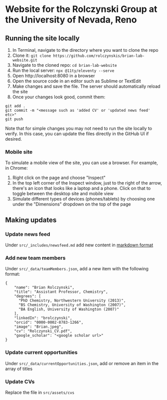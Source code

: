 # Website for the Rolczynski Group at the University of Nevada, Reno

## Running the site locally
1. In Terminal, navigate to the directory where you want to clone the repo
1. Clone it: `git clone https://github.com/rolczynskis/brian-lab-website.git`
1. Navigate to the cloned repo: `cd brian-lab-website`
1. Run the local server: `npx @11ty/eleventy --serve`
1. Open http://localhost:8080 in a browser
1. Open the source code in an editor such as Sublime or TextEdit
1. Make changes and save the file. The server should automatically reload the site
1. Once your changes look good, commit them:
```
git add .
git commit -m "<message such as 'added CV' or 'updated news feed' etc>"
git push
```

Note that for simple changes you may not need to run the site locally to verify. In this case, you can update
the files directly in the GitHub UI if desired.

### Mobile site

To simulate a mobile view of the site, you can use a browser. For example, in Chrome:
1. Right click on the page and choose "Inspect"
1. In the top left corner of the Inspect window, just to the right of the arrow, there's an icon that looks like a laptop and a phone. Click on that to toggle between the desktop site and mobile view
1. Simulate different types of devices (phones/tablets) by choosing one under the "Dimensions" dropdown on the top of the page

## Making updates

### Update news feed
Under `src/_includes/newsfeed.md` add new content in [markdown format](https://www.markdownguide.org/cheat-sheet/)

### Add new team members
Under `src/_data/teamMembers.json`, add a new item with the following format:
```
{
    "name": "Brian Rolczynski",
    "title": "Assistant Professor, Chemistry",
    "degrees": [
      "PhD Chemistry, Northwestern University (2013)",
      "BS Chemistry, University of Washington (2007)",
      "BA English, University of Washington (2007)"
    ],
    "linkedIn": "brolczynski",
    "orcid": "0000-0002-8783-1266",
    "image": "Brian.jpeg",
    "cv": "Rolczynski_CV.pdf",
    "google_scholar": "<google scholar url>"
}
```

### Update current opportunities
Under `src/_data/currentOpportunities.json`, add or remove an item in the array of titles

### Update CVs
Replace the file in `src/assets/cvs`
